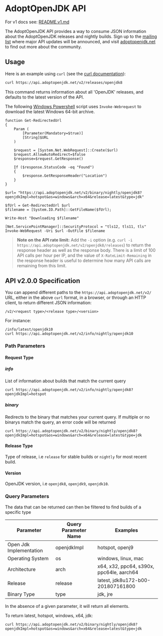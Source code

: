 # AdoptOpenJDK API

For v1 docs see: [README.v1.md](README.v1.md)

The AdoptOpenJDK API provides a way to consume JSON information about the AdoptOpenJDK releases and nightly builds.  Sign up to the [mailing list](http://mail.openjdk.java.net/mailman/listinfo/adoption-discuss) where major API updates will be announced, and visit [adoptopenjdk.net](https://adoptopenjdk.net) to find out more about the community.

## Usage

Here is an example using `curl` (see the [curl documentation](https://curl.haxx.se/docs/tooldocs.html)):

```bash
curl https://api.adoptopenjdk.net/v2/releases/openjdk8
```

This command returns information about all 'OpenJDK' releases, and defaults to the latest version of the API.

The following [Windows Powershell](https://docs.microsoft.com/en-us/powershell/scripting/getting-started/getting-started-with-windows-powershell?view=powershell-6) script uses `Invoke-Webrequest` to download the latest Windows 64-bit archive.
```
function Get-RedirectedUrl
{
    Param (
        [Parameter(Mandatory=$true)]
        [String]$URL
    )

    $request = [System.Net.WebRequest]::Create($url)
    $request.AllowAutoRedirect=$false
    $response=$request.GetResponse()

    If ($response.StatusCode -eq "Found")
    {
        $response.GetResponseHeader("Location")
    }
}

$url= "https://api.adoptopenjdk.net/v2/binary/nightly/openjdk8?openjdkImpl=hotspot&os=windows&arch=x64&release=latest&type=jdk"

$fUrl = Get-RedirectedUrl $url
$filename = [System.IO.Path]::GetFileName($fUrl); 

Write-Host "Downloading $filename"

[Net.ServicePointManager]::SecurityProtocol = "tls12, tls11, tls"
Invoke-WebRequest -Uri $url -OutFile $filename
```

> **Note on the API rate limit:** Add the `-i` option (e.g. `curl -i https://api.adoptopenjdk.net/v2/openjdk8/releases`) to return the response header as well as the response body. There is a limit of 100 API calls per hour per IP, and the value of `X-RateLimit-Remaining` in the response header is useful to determine how many API calls are remaining from this limit.

## API v2.0.0 Specification

You can append different paths to the `https://api.adoptopenjdk.net/v2/` URL, either in the above `curl` format, in a browser, or through an HTTP client, to return different JSON information:

```
/v2/<request type>/<release type>/<version>
```

For instance:

```
/info/latest/openjdk10
curl https://api.adoptopenjdk.net/v2/info/nightly/openjdk10
```

### Path Parameters

#### Request Type

##### info

List of information about builds that match the current query

```
curl https://api.adoptopenjdk.net/v2/info/nightly/openjdk8?openjdkImpl=hotspot
```

##### binary
Redirects to the binary that matches your current query. If multiple or no binarys match the query, an error code will be returned

```
curl https://api.adoptopenjdk.net/v2/binary/nightly/openjdk8?openjdkImpl=hotspot&os=windows&arch=x64&release=latest&type=jdk
```

#### Release Type

Type of release, i.e `release` for stable builds or `nightly` for most recent build.

#### Version

OpenJDK version, i.e `openjdk8`, `openjdk9`, `openjdk10`.

### Query Parameters

The data that can be returned can then be filtered to find builds of a specific type

| Parameter | Query Parameter Name | Examples |
|-----------|----------------------|----------|
| Open Jdk Implementation | openjdkImpl | hotspot, openj9 |
| Operating System | os | windows, linux, mac |
| Architecture | arch | x64, x32, ppc64, s390x, ppc64le, aarch64 |
| Release | release | latest, jdk8u172-b00-201807161800 |
| Binary Type | type | jdk, jre |

In the absence of a given parameter, it will return all elements. 

To return latest, hotspot, windows, x64, jdk:
```
curl https://api.adoptopenjdk.net/v2/binary/nightly/openjdk8?openjdkImpl=hotspot&os=windows&arch=x64&release=latest&type=jdk
```
